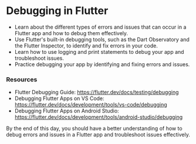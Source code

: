 # Debugging in Flutter

- Learn about the different types of errors and issues that can occur in a Flutter app and how to debug them effectively.
- Use Flutter's built-in debugging tools, such as the Dart Observatory and the Flutter Inspector, to identify and fix errors in your code.
- Learn how to use logging and print statements to debug your app and troubleshoot issues.
- Practice debugging your app by identifying and fixing errors and issues.

### Resources

- Flutter Debugging Guide: https://flutter.dev/docs/testing/debugging
- Debugging Flutter Apps on VS Code: https://flutter.dev/docs/development/tools/vs-code/debugging
- Debugging Flutter Apps on Android Studio: https://flutter.dev/docs/development/tools/android-studio/debugging

By the end of this day, you should have a better understanding of how to debug errors and issues in a Flutter app and troubleshoot issues effectively.